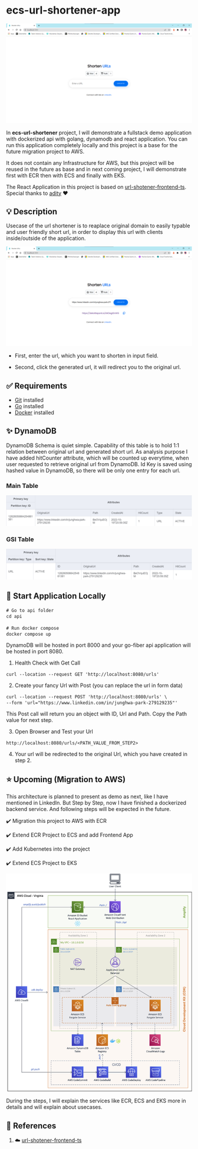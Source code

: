 # ecs-url-shortener-app
![](./docs/app_main.png)

In **ecs-url-shortener** project, I will demonstrate a fullstack demo application with dockerized api with golang, dynamodb and  react application. You can run this application completely locally and this project is a base for the future migration project to AWS.

It does not contain any Infrastructure for AWS, but this project will be reused in the future as base and in next coming project, I will demonstrate first with ECR then with ECS and finally with EKS.

The React Application in this project is based on [url-shotener-frontend-ts](https://github.com/aditya-singh9/url-shotener-frontend-ts). Special thanks to [adity](https://www.adityasingh.tech/) ❤️

## 💡 Description 
Usecase of the url shortener is to reaplace original domain to easily typable and user friendly short url, in order to display this url with clients inside/outside of the application.

![](./docs/app_url.png)

- First, enter the url, which you want to shorten in input field. 

- Second, click the generated url, it will redirect you to the original url.


## ✅ Requirements 
* [Git](https://git-scm.com/book/en/v2/Getting-Started-Installing-Git) installed
* [Go](https://go.dev/doc/install) installed
* [Docker](https://www.linkedin.com/feed/update/urn:li:activity:6997864787439140864/) installed


## ✨ DynamoDB
DynamoDB Schema is quiet simple. Capability of this table is to hold 1:1 relation between original url and generated short url. As analysis purpose I have added hitCounter attribute, which will be counted up everytime, when user requested to retrieve original url from DynamoDB. Id Key is saved using hashed value in DynamoDB, so there will be only one entry for each url.

### Main Table
![](./docs/UrlConverter_Table.png)
### GSI Table 
![](./docs/UrlConverter_GSI_Entities.png)

## 🚀 Start Application Locally

```
# Go to api folder
cd api

# Run docker compose
docker compose up
```
DynamoDB will be hosted in port 8000 and your go-fiber api application will be hosted in port 8080.

1. Health Check with Get Call
```
curl --location --request GET 'http://localhost:8080/urls'
```

2. Create your fancy Url with Post (you can replace the url in form data)
```
curl --location --request POST 'http://localhost:8080/urls' \
--form 'url="https://www.linkedin.com/in/junghwa-park-279129235"'
```

This Post call will return you an object with ID, Url and Path. Copy the Path value for next step.

3. Open Browser and Test your Url
```
http://localhost:8080/urls/<PATH_VALUE_FROM_STEP2>
```

4. Your url will be redirected to the original Url, which you have created in step 2.


## ⭐ Upcoming (Migration to AWS)
This architecture is planned to present as demo as next, like I have mentioned in LinkedIn. But Step by Step, now I have finished a dockerized backend service. And following steps will be expected in the future.

✔️  Migration this project to AWS with ECR

✔️  Extend ECR Project to ECS and add Frontend App

✔️  Add Kubernetes into the project

✔️  Extend ECS Project to EKS

![](./docs/diagram.png)

During the steps, I will explain the services like ECR, ECS and EKS more in details and will explain about usecases. 

## 👀 References

1. ☁️ [url-shotener-frontend-ts](https://github.com/aditya-singh9/url-shotener-frontend-ts)
